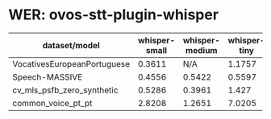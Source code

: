 
# WER: ovos-stt-plugin-whisper
|dataset/model|whisper-small|whisper-medium|whisper-tiny|
|-|-|-|-|
| VocativesEuropeanPortuguese | 0.3611 | N/A | 1.1757 |
| Speech-MASSIVE | 0.4556 | 0.5422 | 0.5597 |
| cv_mls_psfb_zero_synthetic | 0.5286 | 0.3961 | 1.427 |
| common_voice_pt_pt | 2.8208 | 1.2651 | 7.0205 |